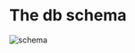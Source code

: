 # The db schema

![schema](https://rawgit.com/vincentserpoul/playwithsql/master/status/lateststatus/schema.svg)
